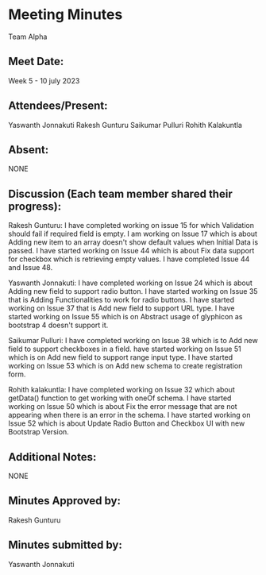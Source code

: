 # Meeting Minutes 
Team Alpha

## Meet Date:
Week 5 - 10 july 2023


## Attendees/Present:
Yaswanth Jonnakuti
Rakesh Gunturu
Saikumar Pulluri
Rohith Kalakuntla

## Absent:
NONE

## Discussion (Each team member shared their progress):

Rakesh Gunturu:
I have completed working on issue 15 for which Validation should fail if required field is empty. I am working on Issue 17 which is about Adding new item to an array doesn't show default values when Initial Data is passed. I have started working on Issue 44 which is about Fix data support for checkbox which is retrieving empty values. I have completed Issue 44 and Issue 48.

Yaswanth Jonnakuti:
I have completed working on Issue 24 which is about Adding new field to support radio button. I have started working on Issue 35 that is Adding Functionalities to work for radio buttons. I have started working on Issue 37 that is Add new field to support URL type. I have started working on Issue 55 which is on Abstract usage of glyphicon as bootstrap 4 doesn't support it.

Saikumar Pulluri:
I have completed working on Issue 38  which is to Add new field to support checkboxes in a field. have started working on Issue 51 which is on Add new field to support range input type. I have started working on Issue 53 which is on Add new schema to create registration form.

Rohith kalakuntla:
I have completed working on Issue 32 which about getData() function to get working with oneOf schema. I have started working on Issue 50 which is about Fix the error message that are not appearing when there is an error in the schema. I have started working on Issue 52 which is about Update Radio Button and Checkbox UI with new Bootstrap Version.

## Additional Notes:
NONE


## Minutes Approved by:  
Rakesh Gunturu
## Minutes submitted by:  
Yaswanth Jonnakuti